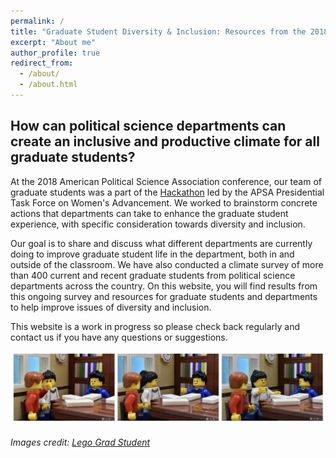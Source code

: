 ```yaml
---
permalink: /
title: "Graduate Student Diversity & Inclusion: Resources from the 2018 APSA Hackathon"
excerpt: "About me"
author_profile: true
redirect_from: 
  - /about/
  - /about.html
---
```


## How can political science departments can create an inclusive and productive climate for all graduate students?

At the 2018 American Political Science Association conference, our team of graduate students was a part of the [Hackathon](https://connect.apsanet.org/hackathon/) led by the APSA Presidential Task Force on Women's Advancement. We worked to brainstorm concrete actions that departments can take to enhance the graduate student experience, with specific consideration towards diversity and inclusion. 

Our goal is to share and discuss what different departments are currently doing to improve graduate student life in the department, both in and outside of the classroom. We have also conducted a climate survey of more than 400 current and recent graduate students from political science departments across the country. On this website, you will find results from this ongoing survey and resources for graduate students and departments to help improve issues of diversity and inclusion.   

This website is a work in progress so please check back regularly and contact us if you have any questions or suggestions. 

![LGS1](https://github.com/APSAGradHack/APSAGradHack.github.io/raw/master/images/LGS1.png "Being openly supported, the female grad student feels empowered to make a valuable contribution.")

###### Images credit: [Lego Grad Student](https://brickademics.com/)